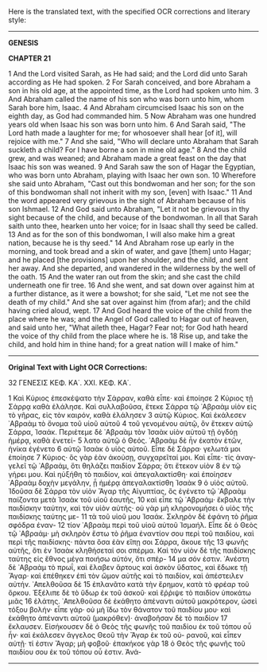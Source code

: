 Here is the translated text, with the specified OCR corrections and literary style:

***

**GENESIS**

**CHAPTER 21**

1 And the Lord visited Sarah, as He had said; and the Lord did unto Sarah according as He had spoken.
2 For Sarah conceived, and bore Abraham a son in his old age, at the appointed time, as the Lord had spoken unto him.
3 And Abraham called the name of his son who was born unto him, whom Sarah bore him, Isaac.
4 And Abraham circumcised Isaac his son on the eighth day, as God had commanded him.
5 Now Abraham was one hundred years old when Isaac his son was born unto him.
6 And Sarah said, "The Lord hath made a laughter for me; for whosoever shall hear [of it], will rejoice with me."
7 And she said, "Who will declare unto Abraham that Sarah suckleth a child? For I have borne a son in mine old age."
8 And the child grew, and was weaned; and Abraham made a great feast on the day that Isaac his son was weaned.
9 And Sarah saw the son of Hagar the Egyptian, who was born unto Abraham, playing with Isaac her own son.
10 Wherefore she said unto Abraham, "Cast out this bondwoman and her son; for the son of this bondwoman shall not inherit with my son, [even] with Isaac."
11 And the word appeared very grievous in the sight of Abraham because of his son Ishmael.
12 And God said unto Abraham, "Let it not be grievous in thy sight because of the child, and because of the bondwoman. In all that Sarah saith unto thee, hearken unto her voice; for in Isaac shall thy seed be called.
13 And as for the son of this bondwoman, I will also make him a great nation, because he is thy seed."
14 And Abraham rose up early in the morning, and took bread and a skin of water, and gave [them] unto Hagar; and he placed [the provisions] upon her shoulder, and the child, and sent her away. And she departed, and wandered in the wilderness by the well of the oath.
15 And the water ran out from the skin; and she cast the child underneath one fir tree.
16 And she went, and sat down over against him at a further distance, as it were a bowshot; for she said, "Let me not see the death of my child." And she sat over against him (from afar); and the child having cried aloud, wept.
17 And God heard the voice of the child from the place where he was; and the Angel of God called to Hagar out of heaven, and said unto her, "What aileth thee, Hagar? Fear not; for God hath heard the voice of thy child from the place where he is.
18 Rise up, and take the child, and hold him in thine hand; for a great nation will I make of him."

***
**Original Text with Light OCR Corrections:**

32
ΓΕΝΕΣΙΣ
ΚΕΦ. ΚΑ΄. ΧΧΙ.
ΚΕΦ. ΚΑ΄.

1 Καὶ Κύριος ἐπεσκέψατο τὴν Σάρραν, καθὰ εἶπε· καὶ ἐποίησε
2 Κύριος τῇ Σάρρᾳ καθὰ ἐλάλησε. Καὶ συλλαβοῦσα, ἔτεκε Σάρρα
τῷ ᾿Αβραὰμ υἱὸν εἰς τὸ γῆρας, εἰς τὸν καιρόν, καθὰ ἐλάλησεν
3 αὐτῷ Κύριος. Καὶ ἐκάλεσεν ᾿Αβραὰμ τὸ ὄνομα τοῦ υἱοῦ αὐτοῦ
4 τοῦ γενομένου αὐτῷ, ὃν ἔτεκεν αὐτῷ Σάρρα, Ἰσαάκ. Περιέτεμε
δὲ ᾿Αβραὰμ τὸν Ἰσαὰκ υἱὸν αὐτοῦ τῇ ὀγδόῃ ἡμέρᾳ, καθὰ ἐνετεί-
5 λατο αὐτῷ ὁ Θεός. ᾿Αβραὰμ δὲ ἦν ἑκατὸν ἐτῶν, ἡνίκα ἐγένετο
6 αὐτῷ Ἰσαὰκ ὁ υἱὸς αὐτοῦ. Εἶπε δὲ Σάρρα· γελωτά μοι ἐποίησε
7 Κύριος· ὃς γὰρ ἐὰν ἀκούσῃ, συγχαρεῖταί μοι. Καὶ εἶπε· τίς ἀναγ-
γελεῖ τῷ ᾿Αβραάμ, ὅτι θηλάζει παιδίον Σάρρα; ὅτι ἔτεκον υἱὸν
8 ἐν τῷ γήρει μου. Καὶ ηὐξήθη τὸ παιδίον, καὶ ἀπεγαλακτίσθη· καὶ
ἐποίησεν ᾿Αβραὰμ δοχὴν μεγάλην, ᾗ ἡμέρᾳ ἀπεγαλακτίσθη Ἰσαὰκ
9 ὁ υἱὸς αὐτοῦ. Ἰδοῦσα δὲ Σάρρα τὸν υἱὸν Ἄγαρ τῆς Αἰγυπτίας,
ὃς ἐγένετο τῷ ᾿Αβραὰμ παίζοντα μετὰ Ἰσαὰκ τοῦ υἱοῦ ἑαυτῆς,
10 καὶ εἶπε τῷ ᾿Αβραάμ· ἔκβαλε τὴν παιδίσκην ταύτην, καὶ τὸν υἱὸν
αὐτῆς· οὐ γὰρ μὴ κληρονομήσει ὁ υἱὸς τῆς παιδίσκης ταύτης με-
11 τὰ τοῦ υἱοῦ μου Ἰσαάκ. Σκληρὸν δὲ ἐφάνη τὸ ῥῆμα σφόδρα ἐναν-
12 τίον ᾿Αβραὰμ περὶ τοῦ υἱοῦ αὐτοῦ Ἰσμαήλ. Εἶπε δὲ ὁ Θεὸς τῷ
᾿Αβραάμ· μὴ σκληρὸν ἔστω τὸ ῥῆμα ἐναντίον σου περὶ τοῦ παιδίου,
καὶ περὶ τῆς παιδίσκης· πάντα ὅσα ἐὰν εἴπῃ σοι Σάρρα, ἄκουε τῆς
13 φωνῆς αὐτῆς, ὅτι ἐν Ἰσαὰκ κληθήσεταί σοι σπέρμα. Καὶ τὸν υἱὸν
δὲ τῆς παιδίσκης ταύτης εἰς ἔθνος μέγα ποιήσω αὐτόν, ὅτι σπέρ-
14 μα σόν ἐστιν. ᾿Ανέστη δὲ ᾿Αβραὰμ τὸ πρωΐ, καὶ ἔλαβεν ἄρτους
καὶ ἀσκὸν ὕδατος, καὶ ἔδωκε τῇ Ἄγαρ· καὶ ἐπέθηκεν ἐπὶ τὸν
ὤμον αὐτῆς καὶ τὸ παιδίον, καὶ ἀπέστειλεν αὐτήν. ᾿Απελθοῦσα δὲ
15 ἐπλανᾶτο κατὰ τὴν ἔρημον, κατὰ τὸ φρέαρ τοῦ ὅρκου. Ἐξέλιπε
δὲ τὸ ὕδωρ ἐκ τοῦ ἀσκοῦ· καὶ ἔῤῥιψε τὸ παιδίον ὑποκάτω μιᾶς
16 ἐλάτης. ᾿Απελθοῦσα δὲ ἐκάθητο ἀπέναντι αὐτοῦ μακρότερον, ὡσεὶ
τόξου βολήν· εἶπε γάρ· οὐ μὴ ἴδω τὸν θάνατον τοῦ παιδίου μου·
καὶ ἐκάθητο ἀπέναντι αὐτοῦ (μακρόθεν)· ἀναβοῆσαν δὲ τὸ παιδίον
17 ἔκλαυσεν. Εἰσήκουσεν δὲ ὁ Θεὸς τῆς φωνῆς τοῦ παιδίου ἐκ τοῦ
τόπου οὗ ἦν· καὶ ἐκάλεσεν ἄγγελος Θεοῦ τὴν Ἄγαρ ἐκ τοῦ οὐ-
ρανοῦ, καὶ εἶπεν αὐτῇ· τί ἐστιν Ἄγαρ; μὴ φοβοῦ· ἐπακήκοε γὰρ
18 ὁ Θεὸς τῆς φωνῆς τοῦ παιδίου σου ἐκ τοῦ τόπου οὗ ἐστιν. Ἀνά-

***
